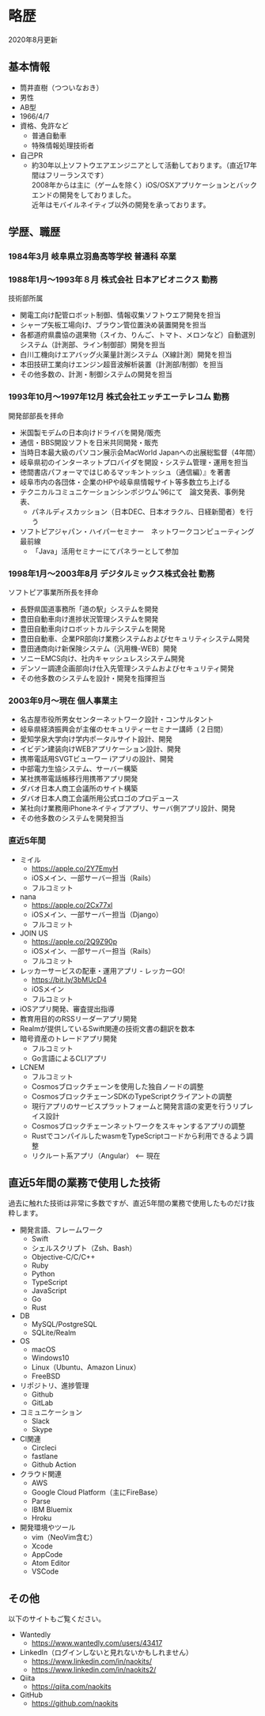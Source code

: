 # 略歴

2020年8月更新

## 基本情報

- 筒井直樹（つついなおき）
- 男性
- AB型
- 1966/4/7
- 資格、免許など
    - 普通自動車
    - 特殊情報処理技術者
- 自己PR
  - 約30年以上ソフトウエアエンジニアとして活動しております。（直近17年間はフリーランスです）  
    2008年からは主に（ゲームを除く）iOS/OSXアプリケーションとバックエンドの開発をしておりました。  
    近年はモバイルネイティブ以外の開発を承っております。


## 学歴、職歴

### 1984年3月 岐阜県立羽島高等学校 普通科 卒業

### 1988年1月～1993年８月 株式会社 日本アビオニクス 勤務　

技術部所属

- 関電工向け配管ロボット制御、情報収集ソフトウエア開発を担当
- シャープ矢板工場向け、ブラウン管位置決め装置開発を担当
- 各都道府県農協の選果物（スイカ、りんご、トマト、メロンなど）自動選別システム（計測部、ライン制御部）開発を担当
- 白川工機向けエアバッグ火薬量計測システム（X線計測）開発を担当
- 本田技研工業向けエンジン超音波解析装置（計測部/制御）を担当
- その他多数の、計測・制御システムの開発を担当

### 1993年10月～1997年12月 株式会社エッチエーテレコム 勤務

開発部部長を拝命

- 米国製モデムの日本向けドライバを開発/販売
- 通信・BBS開設ソフトを日米共同開発・販売
- 当時日本最大級のパソコン展示会MacWorld Japanへの出展総監督（4年間）
- 岐阜県初のインターネットプロバイダを開設・システム管理・運用を担当
- 徳間書店パフォーマではじめるマッキントッシュ（通信編）』を著書
- 岐阜市内の各団体・企業のHPや岐阜県情報サイト等多数立ち上げる
- テクニカルコミュニケーションシンポジウム'96にて　論文発表、事例発表、
    - パネルディスカッション（日本DEC、日本オラクル、日経新聞者）を行う
- ソフトピアジャパン・ハイパーセミナー　ネットワークコンピューティング最前線
    - 「Java」活用セミナーにてパネラーとして参加

### 1998年1月～2003年8月 デジタルミックス株式会社 勤務

ソフトピア事業所所長を拝命

- 長野県国道事務所「道の駅」システムを開発
- 豊田自動車向け進捗状況管理システムを開発
- 豊田自動車向けロボットカルテシステムを開発
- 豊田自動車、企業PR部向け業務システムおよびセキュリティシステム開発
- 豊田通商向け新保険システム（汎用機-WEB）開発
- ソニーEMCS向け、社内キャッシュレスシステム開発
- デンソー調達企画部向け仕入先管理システムおよびセキュリティ開発
- その他多数のシステムを設計・開発を指揮担当


### 2003年9月～現在 個人事業主

- 名古屋市役所男女センターネットワーク設計・コンサルタント
- 岐阜県経済振興会が主催のセキュリティーセミナー講師（２日間）
- 愛知学泉大学向け学内ポータルサイト設計、開発
- イビデン建装向けWEBアプリケーション設計、開発
- 携帯電話用SVGTビューワー iアプリの設計、開発
- 中部電力生協システム、サーバー構築
- 某社携帯電話帳移行用携帯アプリ開発
- ダバオ日本人商工会議所のサイト構築
- ダバオ日本人商工会議所用公式ロゴのプロデュース
- 某社向け業務用iPhoneネイティブアプリ、サーバ側アプリ設計、開発
- その他多数のシステムを開発担当

### 直近5年間

- ミイル
  - https://apple.co/2Y7EmyH
  - iOSメイン、一部サーバー担当（Rails）
  - フルコミット
- nana
  - https://apple.co/2Cx77xl
  - iOSメイン、一部サーバー担当（Django）
  - フルコミット
- JOIN US
  - https://apple.co/2Q9Z90p
  - iOSメイン、一部サーバー担当（Rails）
  - フルコミット
- レッカーサービスの配車・運用アプリ - レッカーGO!
  - https://bit.ly/3bMUcD4
  - iOSメイン
  - フルコミット
- iOSアプリ開発、審査提出指導
- 教育用目的のRSSリーダーアプリ開発
- Realmが提供しているSwift関連の技術文書の翻訳を数本
- 暗号資産のトレードアプリ開発
  - フルコミット
  - Go言語によるCLIアプリ
- LCNEM
  - フルコミット
  - Cosmosブロックチェーンを使用した独自ノードの調整
  - CosmosブロックチェーンSDKのTypeScriptクライアントの調整
  - 現行アプリのサービスプラットフォームと開発言語の変更を行うリプレイス設計
  - Cosmosブロックチェーンネットワークをスキャンするアプリの調整
  - RustでコンパイルしたwasmをTypeScriptコードから利用できるよう調整
  - リクルート系アプリ（Angular） <-- 現在

## 直近5年間の業務で使用した技術

過去に触れた技術は非常に多数ですが、直近5年間の業務で使用したものだけ抜粋します。

- 開発言語、フレームワーク
  - Swift
  - シェルスクリプト（Zsh、Bash）
  - Objective-C/C/C++
  - Ruby
  - Python
  - TypeScript
  - JavaScript
  - Go
  - Rust
- DB
  - MySQL/PostgreSQL
  - SQLite/Realm
- OS
  - macOS
  - Windows10
  - Linux（Ubuntu、Amazon Linux）
  - FreeBSD
- リポジトリ、進捗管理
    - Github
	- GitLab
- コミュニケーション
  - Slack
  - Skype
- CI関連
  - Circleci
  - fastlane
  - Github Action
- クラウド関連
  - AWS
  - Google Cloud Platform（主にFireBase）
  - Parse
  - IBM Bluemix
  - Hroku
- 開発環境やツール
  - vim（NeoVim含む）
  - Xcode
  - AppCode
  - Atom Editor
  - VSCode

## その他

以下のサイトもご覧ください。

- Wantedly
  - https://www.wantedly.com/users/43417
- LinkedIn（ログインしないと見れないかもしれません）
  - https://www.linkedin.com/in/naokits/
  - https://www.linkedin.com/in/naokits2/
- Qiita
  - https://qiita.com/naokits
- GitHub
  - https://github.com/naokits
